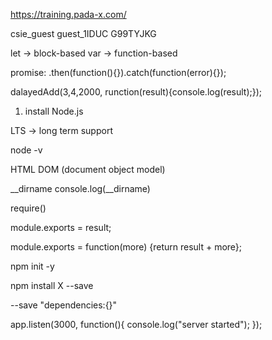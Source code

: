 https://training.pada-x.com/

csie_guest
guest_1IDUC
G99TYJKG

let -> block-based
var -> function-based

promise:
.then(function(){}).catch(function(error){});

dalayedAdd(3,4,2000, runction(result){console.log(result);});

1. install Node.js

LTS -> long term support

node -v

HTML DOM (document object model)

__dirname
console.log(__dirname)

require()

module.exports = result;


module.exports = function(more) {return result + more};

npm init -y

npm install X --save

--save
"dependencies:{}"


app.listen(3000, function(){
    console.log("server started");
    });